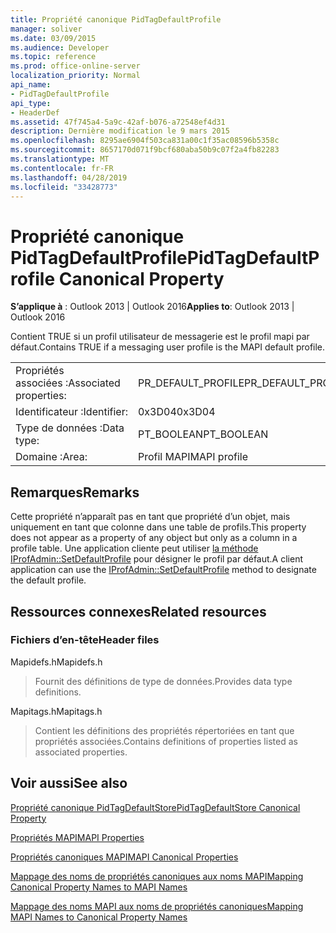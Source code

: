 ```yaml
---
title: Propriété canonique PidTagDefaultProfile
manager: soliver
ms.date: 03/09/2015
ms.audience: Developer
ms.topic: reference
ms.prod: office-online-server
localization_priority: Normal
api_name:
- PidTagDefaultProfile
api_type:
- HeaderDef
ms.assetid: 47f745a4-5a9c-42af-b076-a72548ef4d31
description: Dernière modification le 9 mars 2015
ms.openlocfilehash: 8295ae6904f503ca831a00c1f35ac08596b5358c
ms.sourcegitcommit: 8657170d071f9bcf680aba50b9c07f2a4fb82283
ms.translationtype: MT
ms.contentlocale: fr-FR
ms.lasthandoff: 04/28/2019
ms.locfileid: "33428773"
---
```

# <a name="pidtagdefaultprofile-canonical-property"></a><span data-ttu-id="2ba96-103">Propriété canonique PidTagDefaultProfile</span><span class="sxs-lookup"><span data-stu-id="2ba96-103">PidTagDefaultProfile Canonical Property</span></span>

  
  
<span data-ttu-id="2ba96-104">**S’applique à** : Outlook 2013 | Outlook 2016</span><span class="sxs-lookup"><span data-stu-id="2ba96-104">**Applies to**: Outlook 2013 | Outlook 2016</span></span> 
  
<span data-ttu-id="2ba96-105">Contient TRUE si un profil utilisateur de messagerie est le profil mapi par défaut.</span><span class="sxs-lookup"><span data-stu-id="2ba96-105">Contains TRUE if a messaging user profile is the MAPI default profile.</span></span>
  
|||
|:-----|:-----|
|<span data-ttu-id="2ba96-106">Propriétés associées :</span><span class="sxs-lookup"><span data-stu-id="2ba96-106">Associated properties:</span></span>  <br/> |<span data-ttu-id="2ba96-107">PR_DEFAULT_PROFILE</span><span class="sxs-lookup"><span data-stu-id="2ba96-107">PR_DEFAULT_PROFILE</span></span>  <br/> |
|<span data-ttu-id="2ba96-108">Identificateur :</span><span class="sxs-lookup"><span data-stu-id="2ba96-108">Identifier:</span></span>  <br/> |<span data-ttu-id="2ba96-109">0x3D04</span><span class="sxs-lookup"><span data-stu-id="2ba96-109">0x3D04</span></span>  <br/> |
|<span data-ttu-id="2ba96-110">Type de données :</span><span class="sxs-lookup"><span data-stu-id="2ba96-110">Data type:</span></span>  <br/> |<span data-ttu-id="2ba96-111">PT_BOOLEAN</span><span class="sxs-lookup"><span data-stu-id="2ba96-111">PT_BOOLEAN</span></span>  <br/> |
|<span data-ttu-id="2ba96-112">Domaine :</span><span class="sxs-lookup"><span data-stu-id="2ba96-112">Area:</span></span>  <br/> |<span data-ttu-id="2ba96-113">Profil MAPI</span><span class="sxs-lookup"><span data-stu-id="2ba96-113">MAPI profile</span></span>  <br/> |
   
## <a name="remarks"></a><span data-ttu-id="2ba96-114">Remarques</span><span class="sxs-lookup"><span data-stu-id="2ba96-114">Remarks</span></span>

<span data-ttu-id="2ba96-115">Cette propriété n’apparaît pas en tant que propriété d’un objet, mais uniquement en tant que colonne dans une table de profils.</span><span class="sxs-lookup"><span data-stu-id="2ba96-115">This property does not appear as a property of any object but only as a column in a profile table.</span></span> <span data-ttu-id="2ba96-116">Une application cliente peut utiliser [la méthode IProfAdmin::SetDefaultProfile](iprofadmin-setdefaultprofile.md) pour désigner le profil par défaut.</span><span class="sxs-lookup"><span data-stu-id="2ba96-116">A client application can use the [IProfAdmin::SetDefaultProfile](iprofadmin-setdefaultprofile.md) method to designate the default profile.</span></span> 
  
## <a name="related-resources"></a><span data-ttu-id="2ba96-117">Ressources connexes</span><span class="sxs-lookup"><span data-stu-id="2ba96-117">Related resources</span></span>

### <a name="header-files"></a><span data-ttu-id="2ba96-118">Fichiers d’en-tête</span><span class="sxs-lookup"><span data-stu-id="2ba96-118">Header files</span></span>

<span data-ttu-id="2ba96-119">Mapidefs.h</span><span class="sxs-lookup"><span data-stu-id="2ba96-119">Mapidefs.h</span></span>
  
> <span data-ttu-id="2ba96-120">Fournit des définitions de type de données.</span><span class="sxs-lookup"><span data-stu-id="2ba96-120">Provides data type definitions.</span></span>
    
<span data-ttu-id="2ba96-121">Mapitags.h</span><span class="sxs-lookup"><span data-stu-id="2ba96-121">Mapitags.h</span></span>
  
> <span data-ttu-id="2ba96-122">Contient les définitions des propriétés répertoriées en tant que propriétés associées.</span><span class="sxs-lookup"><span data-stu-id="2ba96-122">Contains definitions of properties listed as associated properties.</span></span>
    
## <a name="see-also"></a><span data-ttu-id="2ba96-123">Voir aussi</span><span class="sxs-lookup"><span data-stu-id="2ba96-123">See also</span></span>



[<span data-ttu-id="2ba96-124">Propriété canonique PidTagDefaultStore</span><span class="sxs-lookup"><span data-stu-id="2ba96-124">PidTagDefaultStore Canonical Property</span></span>](pidtagdefaultstore-canonical-property.md)


[<span data-ttu-id="2ba96-125">Propriétés MAPI</span><span class="sxs-lookup"><span data-stu-id="2ba96-125">MAPI Properties</span></span>](mapi-properties.md)
  
[<span data-ttu-id="2ba96-126">Propriétés canoniques MAPI</span><span class="sxs-lookup"><span data-stu-id="2ba96-126">MAPI Canonical Properties</span></span>](mapi-canonical-properties.md)
  
[<span data-ttu-id="2ba96-127">Mappage des noms de propriétés canoniques aux noms MAPI</span><span class="sxs-lookup"><span data-stu-id="2ba96-127">Mapping Canonical Property Names to MAPI Names</span></span>](mapping-canonical-property-names-to-mapi-names.md)
  
[<span data-ttu-id="2ba96-128">Mappage des noms MAPI aux noms de propriétés canoniques</span><span class="sxs-lookup"><span data-stu-id="2ba96-128">Mapping MAPI Names to Canonical Property Names</span></span>](mapping-mapi-names-to-canonical-property-names.md)

